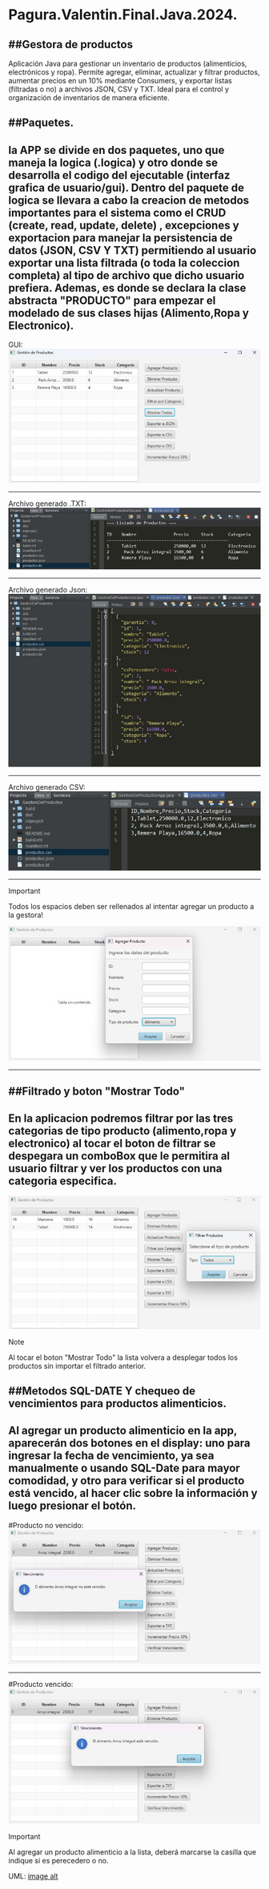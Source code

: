 # Pagura.Valentin.Final.Java.2024.
##Gestora de productos
----------------------
Aplicación Java para gestionar un inventario de productos (alimenticios, electrónicos y ropa). Permite agregar, eliminar, actualizar y filtrar productos, aumentar precios en un 10% mediante Consumers, y exportar listas (filtradas o no) a archivos JSON, CSV y TXT. Ideal para el control y organización de inventarios de manera eficiente.

##Paquetes.
------------
la APP se divide en dos paquetes, uno que maneja la logica (.logica) y otro donde se desarrolla el codigo del ejecutable (interfaz grafica de usuario/gui).
Dentro del paquete de logica se llevara a cabo la creacion de metodos importantes para el sistema como el CRUD (create, read, update, delete) , excepciones y exportacion para manejar la persistencia de datos (JSON, CSV Y TXT) permitiendo al usuario exportar una lista filtrada (o toda la coleccion completa) al tipo de archivo que dicho usuario prefiera. Ademas, es donde se declara la clase abstracta "PRODUCTO" para empezar el modelado de sus clases hijas (Alimento,Ropa y Electronico).
------------
GUI:
![image alt](https://github.com/valentinpagura/Pagura.Valentin.Final.Java.2024./blob/main/Interfaz%20de%20usuario.jpg?raw=true)

-------------------------------------------------------------------------------------------------------------------------------
Archivo generado .TXT:
![image alt](https://github.com/valentinpagura/Pagura.Valentin.Final.Java.2024./blob/main/TXT.jpg?raw=true)

-------------------------------------------------------------------------------------------------------------
Archivo generado Json:
![image alt](https://github.com/valentinpagura/Pagura.Valentin.Final.Java.2024./blob/main/Json.jpg?raw=true)

------------------------------------------------------------------------------------------------------------
Archivo generado CSV:
![image alt](https://github.com/valentinpagura/Pagura.Valentin.Final.Java.2024./blob/main/CSV.jpg?raw=true)

----------------------
>[!IMPORTANT]
Todos los espacios deben ser rellenados al intentar agregar un producto a la gestora!

![image alt](https://github.com/valentinpagura/Pagura.Valentin.Final.Java.2024./blob/main/Datos%20requeridos.jpg?raw=true)

-------------

##Filtrado y boton "Mostrar Todo"
--------------------------------
En la aplicacion podremos filtrar por las tres categorias de tipo producto (alimento,ropa y electronico) al tocar el boton de filtrar se despegara un comboBox que le permitira al usuario filtrar y ver los productos con una categoria especifica.
-----------------------------------------------------------------

![image alt](https://github.com/valentinpagura/Pagura.Valentin.Final.Java.2024./blob/main/Filtrado.jpg?raw=true)

>[!NOTE]
Al tocar el boton "Mostrar Todo" la lista volvera a desplegar todos los productos sin importar el filtrado anterior.

##Metodos SQL-DATE Y chequeo de vencimientos para productos alimenticios.
-------------------------------------------------------------------------
Al agregar un producto alimenticio en la app, aparecerán dos botones en el display: uno para ingresar la fecha de vencimiento, ya sea manualmente o usando SQL-Date para mayor comodidad, y otro para verificar si el producto está vencido, al hacer clic sobre la información y luego presionar el botón.
-----------------------------------------------------------------------------------------------------------------
#Producto no vencido:
![image alt](https://github.com/valentinpagura/Pagura.Valentin.Final.Java.2024./blob/main/NO%20VENCIDO.jpg?raw=true)

--------------------------------------------------------------------------------------------------------------------

#Producto vencido:
![image alt](https://github.com/valentinpagura/Pagura.Valentin.Final.Java.2024./blob/main/Vencimiento.jpg?raw=true)

>[!IMPORTANT]
>Al agregar un producto alimenticio a la lista, deberá marcarse la casilla que indique si es perecedero o no.

UML:
[image alt](https://github.com/valentinpagura/Pagura.Valentin.Final.Java.2024./blob/main/Diagrama%20uml.png?raw=true)
